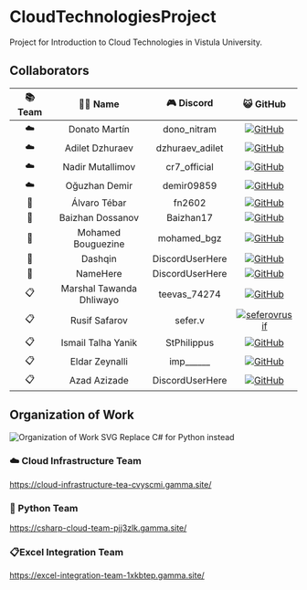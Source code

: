 # CloudTechnologiesProject
Project for Introduction to Cloud Technologies in Vistula University.

## Collaborators
| 📚 Team | 🧑‍💻 Name | 🎮 Discord | 😺 GitHub |
| :---: | :---: | :---: | :---: |
| ☁️ | Donato Martín | dono_nitram | [![GitHub](https://img.shields.io/badge/GitHub-dononitram-brightgreen)](https://github.com/dononitram) |
| ☁️ | Adilet Dzhuraev | dzhuraev_adilet | [![GitHub](https://img.shields.io/badge/GitHub-Adiletbaike-brightgreen)](https://github.com/Adiletbaike) |
| ☁️ | Nadir Mutallimov  | cr7_official | [![GitHub](https://img.shields.io/badge/GitHub-mutikn-brightgreen)](https://github.com/mutikn) |
| ☁️ | Oğuzhan Demir | demir09859 | [![GitHub](https://img.shields.io/badge/GitHub-Oguzhan%20Demir-brightgreen)](https://github.com/Oguzhan-Demir) |
| 🐍 | Álvaro Tébar  | fn2602 | [![GitHub](https://img.shields.io/badge/GitHub-fn2602-brightgreen)](https://github.com/fn2602) |
| 🐍 | Baizhan Dossanov | Baizhan17 | [![GitHub](https://img.shields.io/badge/GitHub-Baizhan17-brightgreen)](https://github.com/Baizhan17) |
| 🐍 | Mohamed Bouguezine | mohamed_bgz | [![GitHub](https://img.shields.io/badge/GitHub-mohBgz-brightgreen)](https://github.com/mohBgz) |
| 🐍 | Dashqin | DiscordUserHere | [![GitHub](https://img.shields.io/badge/GitHub-GithubUserHere-brightgreen)](https://github.com/GithubUserHere) |
| 🐍 | NameHere | DiscordUserHere | [![GitHub](https://img.shields.io/badge/GitHub-GithubUserHere-brightgreen)](https://github.com/GithubUserHere) |
| 📋 | Marshal Tawanda Dhliwayo | teevas_74274 | [![GitHub](https://img.shields.io/badge/GitHub-Teevas74274-brightgreen)](https://github.com/Teevas74274) |
| 📋 | Rusif Safarov | sefer.v | [![seferovrusif](https://img.shields.io/badge/GitHub-seferovrusif-brightgreen)](https://github.com/seferovrusif) |
| 📋 | Ismail Talha Yanik | StPhilippus | [![GitHub](https://img.shields.io/badge/GitHub-GithubUserHere-brightgreen)](https://github.com/azizfilipus) |
| 📋 | Eldar Zeynalli | imp______ | [![GitHub](https://img.shields.io/badge/GitHub-eldarzeynalli-brightgreen)](https://github.com/eldarzeynalli) |
| 📋 | Azad Azizade | DiscordUserHere | [![GitHub](https://img.shields.io/badge/GitHub-freedom2003-brightgreen)](https://github.com/freedom2003) |

## Organization of Work
![Organization of Work SVG](https://www.mermaidchart.com/raw/471424e6-6aae-452e-89aa-3a9d57dcf0e1?theme=light&version=v0.1&format=svg)
Replace C# for Python instead

### ☁️ Cloud Infrastructure Team
https://cloud-infrastructure-tea-cvyscmi.gamma.site/

### 🐍 Python Team
https://csharp-cloud-team-pjj3zlk.gamma.site/

### 📋Excel Integration Team
https://excel-integration-team-1xkbtep.gamma.site/
